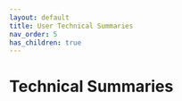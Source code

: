 ```yaml
---
layout: default
title: User Technical Summaries
nav_order: 5
has_children: true
---
```


# Technical Summaries
